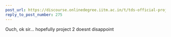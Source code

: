 ```yaml
---
post_url: https://discourse.onlinedegree.iitm.ac.in/t/tds-official-project1-discrepencies/171141/277
reply_to_post_number: 275
---
```

Ouch, ok sir… hopefully project 2 doesnt disappoint 